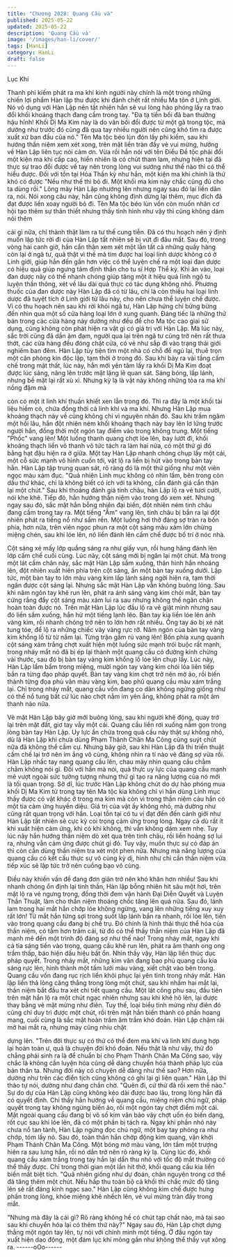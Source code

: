 ```yaml
---
title: "Chương 2028: Quang Cầu và"
published: 2025-05-22
updated: 2025-05-22
description: 'Quang Cầu và'
image: '/images/han-li/cover/'
tags: [HanLi]
category: HanLi
draft: false
---
```


Lục Khí

Thanh phi kiếm phát ra ma khí kinh người này chính là một trong
những chiến lợi phẩm Hàn lập thu được khi đánh chết rất nhiều
Ma tôn ở Linh giới.
Nó vô dụng với Hàn Lập nên tất nhiên hắn sẽ vui lòng hào phóng
lấy ra trao đổi khối khoáng thạch đang cầm trong tay.
"Đa tạ tiền bối đã ban thưởng hậu hĩnh! Khối Dị Ma Kim này là do
vãn bối đổi được từ một gã trong tộc, mà dường như trước đó
cũng đã qua tay nhiều người nên cũng khó tìm ra được xuất xứ
ban đầu của nó." Tên Ma tộc béo lùn đón lấy phi kiếm, sau khi
hướng thần niệm xem xét xong, trên mặt liền tràn đầy vẻ vui
mừng, hướng về Hàn Lập liên tục nói cảm ơn.
Vừa rồi hắn nói với tên Điểu Đề tộc phải đổi một kiện ma khí cấp
cao, hiển nhiên là có chút tham lam, nhưng hiện tại đã thực sự
trao đổi được về tay nên trong lòng vui sướng như thế nào thì có
thể hiểu được.
Đối với tồn tại Hóa Thần kỳ như hắn, một kiện ma khí chính là thứ
khó có được
"Nếu như thế thì bỏ đi. Một khối ma kim này chắc cũng đủ cho ta
dùng rồi." Lông mày Hàn Lập nhướng lên nhưng ngay sau đó lại
liền dãn ra, nói.
Nói xong câu này, hắn cũng không định dừng lại thêm, mục đích
đã đạt được liền xoay người bỏ đi.
Tên Ma tộc béo lùn vốn còn muốn nhân cơ hội tạo thêm sự thân
thiết nhưng thấy tình hình như vậy thì cũng không dám nói thêm

cái gì nữa, chỉ thành thật làm ra tư thế cung tiễn.
Đã có thu hoạch nên ý định muốn lập tức rời đi của Hàn Lập tất
nhiên sẽ bị vứt đi đâu mất.
Sau đó, trong vòng hai canh giờ, hắn cẩn thận xem xét một lần tất
cả những quầy hàng còn lại ở ngã tư, quả thật vì thế mà tìm được
hai loại linh dược không có ở Linh giới, giúp hắn đến gần hơn
việc có thể luyện chế ra một loại đan dược có hiệu quả giúp
ngưng tâm định thần cho tu sĩ Hợp Thể kỳ.
Khi ăn vào, loại đan dược này có thể nhanh chóng giúp tăng một
ít hiệu quả lĩnh ngộ tu luyện thần thông, xét về lâu dài quả thực có
tác dụng không nhỏ.
Phương thuốc của đan dược này Hàn Lập đã có từ lâu, chỉ là còn
thiếu hai loại linh dược đã tuyệt tích ở Linh giới từ lâu này, cho
nên chưa thể luyện chế được.
Vì có thu hoạch nên sau khi rời khỏi ngã tư, Hàn Lập hứng chí
bừng bừng đến nhìn qua một số cửa hàng loại lớn ở xung quanh.
Đáng tiếc là những thứ bán trong các cửa hàng này dường như
đều để cho Ma tộc cao giai sử dụng, cũng không còn phát hiện ra
vật gì có giá trị với Hàn Lập.
Mà lúc này, sắc trời cũng đã dần ảm đạm, người qua lại trên ngã
tư cũng trở nên rất thưa thớt, các cửa hàng đều đóng chặt cửa,
có vẻ như sắp đi vào trạng thái giới nghiêm ban đêm.
Hàn Lập tùy tiện tìm một nhà có chỗ để ngủ lại, thuê trọn một căn
phòng kín độc lập, tạm thời ở trong đó.
Sau khi bày ra vài tầng cấm chế trong mật thất, lúc này, hắn mới
yên tâm lấy ra khối Dị Ma Kim đoạt được lúc sáng, nâng lên trước
mặt lặng lẽ quan sát.
Sáng bóng, lấp lánh, nhưng bề mặt lại rất xù xì.
Nhưng kỳ lạ là vật này không những tỏa ra ma khí nồng đậm mà

còn có một ít linh khí thuần khiết xen lẫn trong đó.
Thì ra đây là một khối tài liệu hiếm có, chứa đồng thời cả linh khí
và ma khí.
Nhưng Hàn Lập mua khoáng thạch này về cũng không chỉ vì
nguyên nhân đó.
Sau khi trầm ngâm một hồi lâu, hắn đột nhiên ném khối khoáng
thạch này bay lên lơ lửng trước người hắn, đồng thời một ngón
tay điểm vào trong không trung.
Một tiếng "Phốc" vang lên!
Một luồng thanh quang chợt lóe lên, bay lướt đi, khối khoáng
thạch liền vô thanh vô tức tách ra làm hai nửa, có một thứ gì đó
bằng hạt đậu hiện ra ở giữa.
Một tay Hàn Lập nhanh chóng chụp lấy một cái, một cỗ sức mạnh
vô hình cuốn tới, vật lộ ra liền bị hút vào trong bàn tay hắn.
Hàn Lập tập trung quan sát, rõ ràng đó là một thứ giống như một
viên ngọc màu xám đục.
"Quả nhiên Linh mục không có nhìn lầm, bên trong còn dấu thứ
khác, chỉ là không biết có ích với ta không, cần đánh giá cẩn thận
lại một chút."
Sau khi thoáng đánh giá tinh châu, hàn Lập lộ ra vẻ tươi cười, nói
khe khẽ. Tiếp đó, hắn hướng thần niệm vào trong đó xem xét.
Nhưng ngay sau đó, sắc mặt hắn bỗng nhiên đại biến, đột nhiên
ném tinh châu đang cầm trong tay ra.
Một tiếng "Ầm" vang lên, tinh châu bị bắn ra lại đột nhiên phát ra
tiếng nổ như sấm rền. Một luồng hơi thở đáng sợ tràn ra bốn
phía, hơn nữa, trên viên ngọc phun ra một cột sáng màu xám lớn
chừng miệng chén, sau khi lóe lên, nó liền đánh lên cấm chế
được bố trí ở nóc nhà.

Cột sáng xé mấy lớp quầng sáng ra như giấy vụn, rồi hung hăng
đánh lên lớp cấm chế cuối cùng.
Lúc này, cột sáng mới bị ngăn lại một chút.
Mà trong một lát cầm chân này, sắc mặt Hàn Lập sầm xuống,
thân hình hắn nhoáng lên, đột nhiên xuất hiên phía trên cột sáng,
ấn một bàn tay xuống dưới.
Lập tức, một bàn tay to lớn màu vàng kim lấp lánh sáng ngời hiện
ra, tạm thời ngăn được cột sáng lại.
Nhưng sắc mặt Hàn Lập vẫn không buông lỏng. Sau khi năm
ngón tay khẽ run lên, phát ra ánh sáng vàng kim chói mắt, bàn tay
cứng rắng đẩy cột sáng màu xám lui ra sau nhưng không thể
ngăn chặn hoàn toàn được nó.
Trên mặt Hàn Lập lúc đầu lộ ra vẻ giật mình nhưng sau đó liền
sầm xuống, hắn hừ một tiếng lạnh lẽo. Bàn tay kia liền lóe lên ánh
vàng kim, rồi nhanh chóng trở nên to lớn hơn rất nhiều. Ống tay
áo bị xé nát tung tóe, để lộ ra những chiếc vảy vàng rực rỡ.
Năm ngón của bàn tay vàng kim khổng lồ từ từ nắm lại.
Từng trận gầm rú vang lên!
Bốn phía xung quanh cột sáng xám trắng chợt xuất hiện một
luồng sức mạnh trói buộc rất mạnh, trong nháy mắt nó đã bị ép lại
thành một quang cầu có đường kính chừng vài thước, sau đó bị
bàn tay vàng kim khổng lồ lóe lên chụp lấy.
Lúc này, Hàn Lập lẩm bẩm trong miệng, mười ngón tay vàng kim
chói lóa liên tiếp bắn ra từng đạo pháp quyết.
Bàn tay vàng kim chợt trở nên mờ ảo, rồi biến thành từng đọa
phù văn màu vàng kim, bao phủ quang cầu màu xám trắng lại.
Chỉ trong nháy mắt, quang cầu vốn đang co dãn không ngừng
giống như có thể nổ tung bất cứ lúc nào chợt nằm im yên ắng,
không phát ra một âm thanh nào nữa.

Vẻ mặt Hàn Lập bây giờ mới buông lỏng, sau khi người khẽ động,
quay trở lại trên mặt đất, giơ tay vẫy một cái.
Quang cầu liền rơi xuống nằm gọn trong lòng bàn tay Hàn Lập.
Uy lực ẩn chứa trong quả cầu này thật sự không nhỏ, dù là Hàn
Lập khi chưa dùng Phạm Thánh Chân Ma Công cũng suýt chút
nữa đã không thể cầm cự. Nhưng bây giờ, sau khi Hàn Lập đã thi
triển thuật cấm chế lại trở nên im ắng vô cùng, không nhìn ra tí
nào vẻ đáng sợ vừa rồi.
Hàn Lập nhấc tay nang quang cầu lên, chau mày nhìn quang cầu
chằm chằm không nói gì.
Đối với hắn mà nói, quả thực uy lực của quang cầu mạnh mẽ
vượt ngoài sức tưởng tượng nhưng thứ gì tạo ra năng lượng của
nó mới là tối quan trọng.
Sở dĩ, lúc trước Hàn Lập không chút do dự hào phóng mua khối
Dị Ma Kim từ trong tay tên Ma tộc kia không chỉ vì hắn dùng Linh
mục thấy được có vật khác ở trong ma kim mà còn vì trong thần
niệm cảu hắn có một tia cảm ứng huyền diệu.
Giá trị của vật ấy không nhỏ, mà dường như cũng rất quan trọng
với hắn.
Loại tồn tại có tu vị đạt đến đến cảnh giới như Hàn Lập tất nhiên
sẽ cực kỳ coi trọng cảm ứng trong lòng. Ngay cả dù rất ít khi xuất
hiện cảm ứng, khi có khi không, thì vẫn không dám xem nhẹ.
Tuy lúc nãy hắn hướng thần niệm dò xét qua trên tinh châu, rồi
liền hoảng sợ lui ra, nhưng vẫn cảm ứng được chút gì đó. Tuy
vậy, muốn thực sự có đáp án thì còn cần dùng thần niệm tra xét
một phen nữa.
Nhưng mà năng lượng của quang cầu có kết cấu thực sự vô cùng
kỳ dị, hình như chỉ cần thần niệm vừa tiếp xúc sẽ lập tức trở nên
cuồng bạo vô cùng.

Điều này khiến vấn đề đang đơn giản trở nên khó khăn hơn
nhiều!
Sau khi nhanh chóng ổn định lại tinh thần, Hàn lập bỗng nhiên hít
sâu một hơi, trên mặt lộ ra vẻ ngưng trọng, đồng thời đem vận
hành Đại Diễn Quyết và Luyện Thần Thuật, làm cho thần niệm
thoáng chốc tăng lên quá nửa.
Sau đó, lánh lam trong hai mắt hắn chớp lóe không ngừng, vang
lên những tiếng xuy xuy rất lớn! Từ mắt hắn từng sợi trong suốt
lấp lánh bắn ra nhanh, rồi lóe lên, tiến vào trong quang cầu đang
bị chế trụ.
Đó chính là hình thái thực thể hóa của thần niệm, có tầm hơn
trăm cái, từ đó có thể thấy thần niệm của Hàn Lập đã mạnh mẽ
đến một trình độ đáng sợ như thế nào!
Trong nháy mắt, ngay khi cá tia sáng tiến vào trong, quang cầu
khẽ run lên, phát ra âm thanh ong ong trầm thấp, báo hiện dấu
hiệu bất ổn.
Nhìn thấy vậy, Hàn lập liền thúc dục pháp quyết.
Trong nháy mắt, những kim văn đang bao phủ quang cầu kia
sáng rực lên, hình thành một tấm lưới màu vàng, xiết chặt vào
bên trong.
Quang cầu vốn đang rục rịch liền khôi phục lại yên tĩnh trong nháy
mắt.
Hàn lập liền thả lỏng căng thẳng trong lòng một chút, sau khi
nhắm hai mắt lại, thần niệm bắt đầu tra xét chi tiết quang cầu.
Một lát công phu sau, đầu tiên trên mặt hắn lộ ra một chút ngạc
nhiên nhưng sau khi khẽ hô lên, lại được thay bằng vẻ mặt mừng
như điên. Tuy thế, loại biểu tình mừng như điên đó cũng chỉ duy
trì được một chút, rồi trên mặt hắn biến thành có phần hoang
mang, cuối cùng là sắc mặt hoàn trầm âm trầm khó đoán.
Hàn Lập chậm rãi mở hai mắt ra, nhưng mày cũng nhíu chặt

dựng lên.
"Trên đời thực sự có thứ có thể đem ma khí và linh khí dung hợp
lại hoàn toàn ư, quả là chuyện đời khó đoán. Nếu thật là như vậy,
thứ đó chẳng phải sinh ra là để chuẩn bị cho Phạm Thánh Chân
Ma Công sao, vậy chắc là không cần luyện hóa cũng dễ dàng
chuyển hóa thành pháp lực của bản thân ta. Nhưng đời này có
chuyện dễ dàng như thế sao? Hơn nữa, dường như trên các điển
tịch cũng không có ghi lại gì liên quan." Hàn Lập thì thào tự nói,
dường như đang chần chờ.
"Quên đi, cứ thử đã rồi xem thế nào."
Sự do dự của Hàn Lập cũng không kéo dài được bao lâu, trong
lòng hắn đã có quyết định.
Chỉ thấy hắn hướng về quang cầu, miệng niệm chú ngữ, pháp
quyết trong tay không ngừng biến ảo, rồi một ngón tay chợt điểm
một cái.
Mặt ngoài quang cầu đang bị vô số kim văn bảo vây chợt uốn éo
biến dạng, rốt cục sau khi lóe lên, đã có một phần bị tách ra.
Ngay khi phần nhỏ này chưa nổ tan tành, Hàn Lập ngừng đọc chú
ngữ, một bay tay phóng ra như chớp, tóm lấy nó. Sau đó, toàn
thân hắn chớp động kim quang, vận khởi Phạm Thánh Chân Ma
Công.
Một bóng mờ màu vàng, lớn tầm một trượng hiên ra sau lưng
hắn, rồi nó dần trở nên rõ ràng kỳ lạ.
Cùng lúc đó, khối quang cầu xám trắng trong tay hắn lại dần thu
nhỏ với tốc độ mắt thường có thể thấy được. Chỉ trong thời gian
một lần hít thở, khối quang cầu kia liền biến mất biệt tích.
"Quả nhiên giống như dự đoán, chân nguyên trong cơ thể đã tăng
thêm một chút. Nếu hấp thu toàn bộ cả khối thì chắc mức độ tăng
lên sẽ rất đáng kinh ngạc sao." Hàn Lập cũng không kìm chế
được hưng phấn trong lòng, khóe miệng khẽ nhếch lên, vẻ vui
mừng tràn đầy trong mắt.

"Nhưng mà đây là cái gì? Rõ ràng không hề có chút tạp chất nào,
mà tại sao sau khi chuyển hóa lại có thêm thứ này?" Ngay sau đó,
Hàn Lập chợt dựng thẳng một ngón tay lên, tự nói với chính mình
một tiếng.
Ở đầu ngón tay xuất hiện dao động, một đám lục khí mỏng gần
như không thể thấy vụt xông ra.
------oOo------
